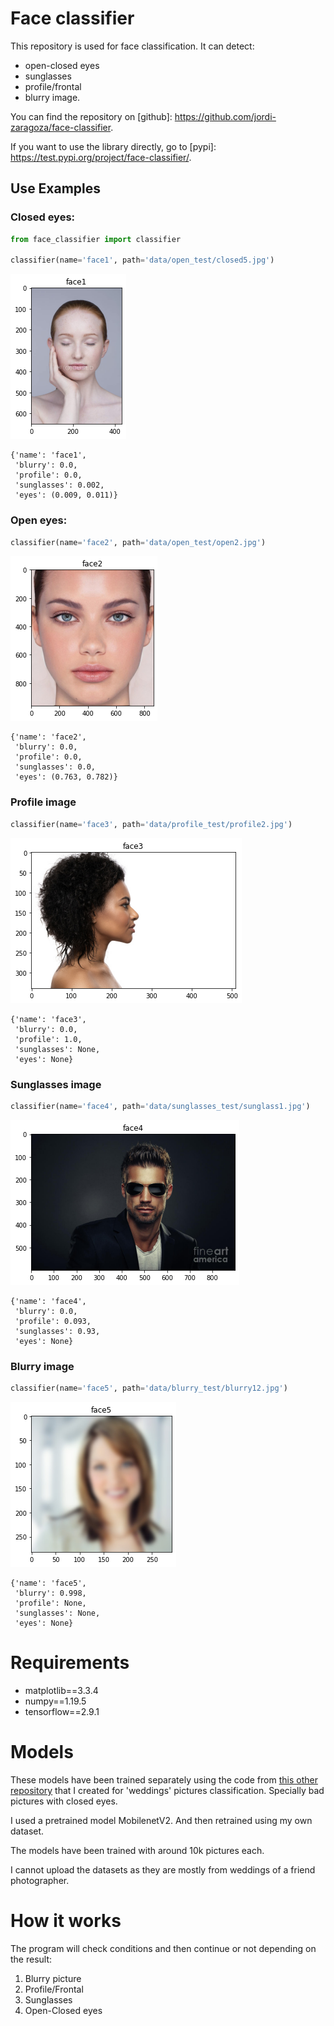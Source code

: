 # Face classifier
This repository is used for face classification. It can detect:

- open-closed eyes
- sunglasses
- profile/frontal
- blurry image.

You can find the repository on [github]:
https://github.com/jordi-zaragoza/face-classifier.

If you want to use the library directly, go to [pypi]:
https://test.pypi.org/project/face-classifier/.


## Use Examples
### Closed eyes:

```python
from face_classifier import classifier

classifier(name='face1', path='data/open_test/closed5.jpg')
```

![png](data/readme/TRY_IT_2_2.png)

    {'name': 'face1',
     'blurry': 0.0,
     'profile': 0.0,
     'sunglasses': 0.002,
     'eyes': (0.009, 0.011)}

### Open eyes:

```python
classifier(name='face2', path='data/open_test/open2.jpg')
```

![png](data/readme/TRY_IT_3_2.png)

    {'name': 'face2',
     'blurry': 0.0,
     'profile': 0.0,
     'sunglasses': 0.0,
     'eyes': (0.763, 0.782)}

### Profile image

```python
classifier(name='face3', path='data/profile_test/profile2.jpg')
```

![png](data/readme/TRY_IT_4_2.png)

    {'name': 'face3',
     'blurry': 0.0,
     'profile': 1.0,
     'sunglasses': None,
     'eyes': None}

### Sunglasses image

```python
classifier(name='face4', path='data/sunglasses_test/sunglass1.jpg')
```

![png](data/readme/TRY_IT_5_2.png)

    {'name': 'face4',
     'blurry': 0.0,
     'profile': 0.093,
     'sunglasses': 0.93,
     'eyes': None}

### Blurry image

```python
classifier(name='face5', path='data/blurry_test/blurry12.jpg')
```
![png](data/readme/TRY_IT_6_2.png)

    {'name': 'face5',
     'blurry': 0.998,
     'profile': None,
     'sunglasses': None,
     'eyes': None}


# Requirements
- matplotlib==3.3.4
- numpy==1.19.5
- tensorflow==2.9.1

# Models
These models have been trained separately using the code from [this other repository](https://github.com/jordi-zaragoza/pictures_classifier) that I created for 'weddings' pictures classification. Specially bad pictures with closed eyes.

I used a pretrained model MobilenetV2. And then retrained using my own dataset.

The models have been trained with around 10k pictures each.

I cannot upload the datasets as they are mostly from weddings of a friend photographer.

# How it works
The program will check conditions and then continue or not depending on the result:
1) Blurry picture
2) Profile/Frontal
3) Sunglasses
4) Open-Closed eyes




    



